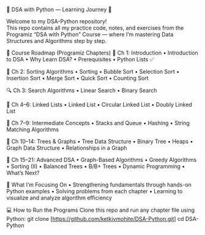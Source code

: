 🐍 DSA with Python — Learning Journey 🚀

Welcome to my DSA-Python repository!  
This repo contains all my practice code, notes, and exercises from the Programiz “DSA with Python” Course — where I’m mastering Data Structures and Algorithms step by step.
 
📘 Course Roadmap (Programiz Chapters)
🩵 Ch 1: Introduction
•	Introduction to DSA
•	Why Learn DSA?
•	Prerequisites
•	Python Lists ✅

💠 Ch 2: Sorting Algorithms
•	Sorting
•	Bubble Sort
•	Selection Sort
•	Insertion Sort
•	Merge Sort
•	Quick Sort
•	Counting Sort

🔍 Ch 3: Search Algorithms
•	Linear Search
•	Binary Search

🔗 Ch 4–6: Linked Lists
•	Linked List
•	Circular Linked List
•	Doubly Linked List

🧱 Ch 7–9: Intermediate Concepts
•	Stacks and Queue
•	Hashing
•	String Matching Algorithms

🌳 Ch 10–14: Trees & Graphs
•	Tree Data Structure
•	Binary Tree
•	Heaps
•	Graph Data Structure
•	Relationships in a Graph

🧩 Ch 15–21: Advanced DSA
•	Graph-Based Algorithms
•	Greedy Algorithms
•	Sorting (II)
•	Balanced Trees
•	B/B+ Trees
•	Dynamic Programming
•	What’s Next?
 
🧠 What I’m Focusing On
•	Strengthening fundamentals through hands-on Python examples
•	Solving problems from each chapter
•	Learning to visualize and analyze algorithm efficiency
 
💻 How to Run the Programs
Clone this repo and run any chapter file using Python:
git clone [https://github.com/ketkivmohite/DSA-Python.git]
cd DSA-Python
